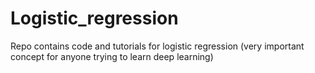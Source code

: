 # Logistic_regression
Repo contains code and tutorials for logistic regression (very important concept for anyone trying to learn deep learning)
